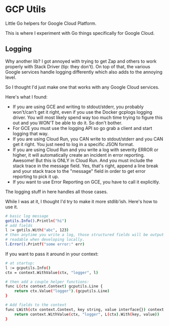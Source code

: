 # GCP Utils

Little Go helpers for Google Cloud Platform. 

This is where I experiment with Go things specifically for Google Cloud.

## Logging

Why another lib?  I got annoyed with trying to get Zap and others to work properly with Stack Driver (tip: they don't). 
On top of that, the various Google services handle logging differently which also adds to the annoying level. 

So I thought I'd just make one that works with any Google Cloud services.

Here's what I found: 

* If you are using GCE and writing to stdout/stderr, you probably won't/can't get it right, even if you use the Docker gcplogs logging driver. You will most likely spend way too much time trying to figure this out and you WON'T be able to do it. So don't bother.
* For GCE you must use the logging API so go grab a client and start logging that way. 
* If you are using Cloud Run, you CAN write to stdout/stderr and you CAN get it right. You just need to log in a specific JSON format. 
* If you are using Cloud Run and you write a log with severity ERROR or higher, it will automatically create an incident in error reporting. Awesome! But this is ONLY in Cloud Run. And you must include the stack trace in the message field. Yes, that's right, append a line break and your stack trace to the "message" field in order to get error reporting to pick it up.
* If you want to use Error Reporting on GCE, you have to call it explicitly.

The logging stuff in here handles all those cases.

While I was at it, I thought I'd try to make it more stdlib'ish. Here's how to use it.

```sh
# basic log message
gotils.Info().Println("hi")
# add fields
l := gotils.With("abc", 123)
# then anytime you write a log, those structured fields will be output in the proper format for Google Cloud, or human
# readable when developing locally. 
l.Error().Printf("some error:" err)
```

If you want to pass it around in your context:

```sh
# at startup:
l := gcputils.Info()
ctx = context.WithValue(ctx, "logger", l)

# then add a couple helper functions:
func L(ctx context.Context) gcputils.Line {
	return ctx.Value("logger").(gcputils.Line)
}

# Add fields to the context
func LWith(ctx context.Context, key string, value interface{}) context.Context {
	return context.WithValue(ctx, "logger", L(ctx).With(key, value))
}
```

